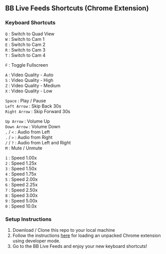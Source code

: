 ## BB Live Feeds Shortcuts (Chrome Extension)

### Keyboard Shortcuts

`Q` : Switch to Quad View  
`W` : Switch to Cam 1  
`E` : Switch to Cam 2  
`R` : Switch to Cam 3  
`T` : Switch to Cam 4

`F` : Toggle Fullscreen

`A` : Video Quality - Auto  
`S` : Video Quality - High  
`Z` : Video Quality - Medium  
`X` : Video Quality - Low

`Space` : Play / Pause  
`Left Arrow` : Skip Back 30s  
`Right Arrow` : Skip Forward 30s

`Up Arrow` : Volume Up  
`Down Arrow` : Volume Down  
`,` / `<` : Audio from Left  
`.` / `>` : Audio from Right  
`/` / `?` : Audio from Left and Right  
`M` : Mute / Unmute

`1` : Speed 1.00x  
`2` : Speed 1.25x  
`3` : Speed 1.50x  
`4` : Speed 1.75x  
`5` : Speed 2.00x  
`6` : Speed 2.25x  
`7` : Speed 2.50x  
`8` : Speed 3.00x  
`9` : Speed 5.00x  
`0` : Speed 10.0x

### Setup Instructions

1. Download / Clone this repo to your local machine
2. Follow the instructions [here](https://developer.chrome.com/extensions/getstarted) for loading an unpacked Chrome extension using developer mode.
3. Go to the BB Live Feeds and enjoy your new keyboard shortcuts!
